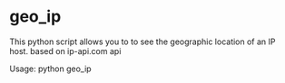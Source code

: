 # geo_ip
This python script allows you to to see the geographic location of an IP host. based on ip-api.com api

Usage: python geo_ip <IP>
